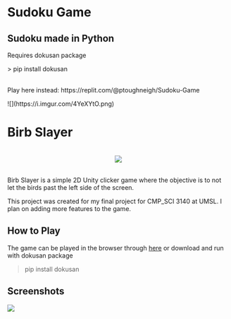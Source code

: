 # Sudoku Game
## Sudoku made in Python
<p>Requires dokusan package</p>
> pip install dokusan
<p><br>Play here instead: https://replit.com/@ptoughneigh/Sudoku-Game</p>
![](https://i.imgur.com/4YeXYtO.png)


# Birb Slayer

<br>

<div align="center">
    <img src="https://i.imgur.com/xrno2Fl.png">
</div>

<br>

Birb Slayer is a simple 2D Unity clicker game where the objective is to not let the birds past the left side of the screen.

This project was created for my final project for CMP_SCI 3140 at UMSL. I plan on adding more features to the game.

## How to Play

The game can be played in the browser through [here](https://replit.com/@ptoughneigh/Sudoku-Game) or download and run with dokusan package
> pip install dokusan

## Screenshots

![](https://i.imgur.com/4YeXYtO.png)
